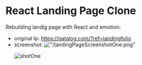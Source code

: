 # React Landing Page Clone

Rebuilding landig page with React and emotion:

- original lp: https://qatalog.com/?ref=landingfolio
- screenshot:
  !["/landingPageScreenshotOne.png"]("/landingPageScreenshotOne.png") <p><img src="/landingPageScreenshotOne.png" alt="shotOne"/></p>
